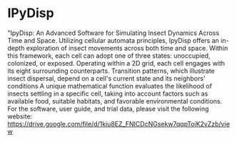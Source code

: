 # IPyDisp 
"IpyDisp: An Advanced Software for Simulating Insect Dynamics Across Time and Space. 
Utilizing cellular automata principles, IpyDisp offers an in-depth exploration of insect movements across both time and space. 
Within this framework, each cell can adopt one of three states: unoccupied, colonized, or exposed. 
Operating within a 2D grid, each cell engages with its eight surrounding counterparts. 
Transition patterns, which illustrate insect dispersal, depend on a cell's current state and its neighbors' conditions
A unique mathematical function evaluates the likelihood of insects settling in a specific cell, 
taking into account factors such as available food, suitable habitats, and favorable environmental conditions. 
For the software, user guide, and trial data, please visit the following website: 
https://drive.google.com/file/d/1kiu8EZ_FNICDcNGsekw7qqpToiK2vZzb/view

